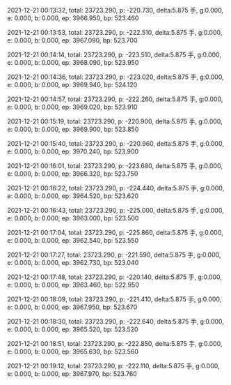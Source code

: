 2021-12-21 00:13:32, total: 23723.290, p: -220.730, delta:5.875 手, g:0.000, e: 0.000, b: 0.000, ep: 3966.950, bp: 523.460

2021-12-21 00:13:53, total: 23723.290, p: -222.510, delta:5.875 手, g:0.000, e: 0.000, b: 0.000, ep: 3967.090, bp: 523.700

2021-12-21 00:14:14, total: 23723.290, p: -223.510, delta:5.875 手, g:0.000, e: 0.000, b: 0.000, ep: 3968.090, bp: 523.950

2021-12-21 00:14:36, total: 23723.290, p: -223.020, delta:5.875 手, g:0.000, e: 0.000, b: 0.000, ep: 3969.940, bp: 524.120

2021-12-21 00:14:57, total: 23723.290, p: -222.260, delta:5.875 手, g:0.000, e: 0.000, b: 0.000, ep: 3969.020, bp: 523.910

2021-12-21 00:15:19, total: 23723.290, p: -220.900, delta:5.875 手, g:0.000, e: 0.000, b: 0.000, ep: 3969.900, bp: 523.850

2021-12-21 00:15:40, total: 23723.290, p: -220.960, delta:5.875 手, g:0.000, e: 0.000, b: 0.000, ep: 3970.240, bp: 523.900

2021-12-21 00:16:01, total: 23723.290, p: -223.680, delta:5.875 手, g:0.000, e: 0.000, b: 0.000, ep: 3966.320, bp: 523.750

2021-12-21 00:16:22, total: 23723.290, p: -224.440, delta:5.875 手, g:0.000, e: 0.000, b: 0.000, ep: 3964.520, bp: 523.620

2021-12-21 00:16:43, total: 23723.290, p: -225.000, delta:5.875 手, g:0.000, e: 0.000, b: 0.000, ep: 3963.000, bp: 523.500

2021-12-21 00:17:04, total: 23723.290, p: -225.860, delta:5.875 手, g:0.000, e: 0.000, b: 0.000, ep: 3962.540, bp: 523.550

2021-12-21 00:17:27, total: 23723.290, p: -221.590, delta:5.875 手, g:0.000, e: 0.000, b: 0.000, ep: 3962.730, bp: 523.040

2021-12-21 00:17:48, total: 23723.290, p: -220.140, delta:5.875 手, g:0.000, e: 0.000, b: 0.000, ep: 3963.460, bp: 522.950

2021-12-21 00:18:09, total: 23723.290, p: -221.410, delta:5.875 手, g:0.000, e: 0.000, b: 0.000, ep: 3967.950, bp: 523.670

2021-12-21 00:18:30, total: 23723.290, p: -222.640, delta:5.875 手, g:0.000, e: 0.000, b: 0.000, ep: 3965.520, bp: 523.520

2021-12-21 00:18:51, total: 23723.290, p: -222.850, delta:5.875 手, g:0.000, e: 0.000, b: 0.000, ep: 3965.630, bp: 523.560

2021-12-21 00:19:12, total: 23723.290, p: -222.110, delta:5.875 手, g:0.000, e: 0.000, b: 0.000, ep: 3967.970, bp: 523.760